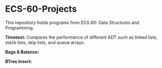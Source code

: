 # ECS-60-Projects

This repository holds programs from ECS 60: Data Structures and Programming. 




**Timetest:** Compares the performance of different ADT such as linked lists, stack lists, skip lists, and queue arrays. 

**Bags & Balance:** 

**BTree Insert:**
